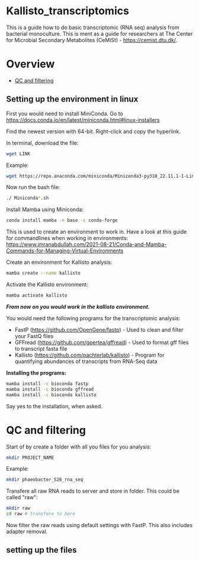 # Kallisto_transcriptomics
This is a guide how to do basic transcriptomic (RNA seq) analysis from bacterial monoculture. This is ment as a guide for researchers at The Center for Microbial Secondary Metabolites (CeMiSt) - https://cemist.dtu.dk/.   

# Overview

- [QC and filtering](#QC-and-filtering)

## Setting up the environment in linux

First you would need to install MiniConda. 
Go to https://docs.conda.io/en/latest/miniconda.html#linux-installers 

Find the newest version with 64-bit. Right-click and copy the hyperlink.

In terminal, download the file: 
```bash
wget LINK
```
Example: 
```bash
wget https://repo.anaconda.com/miniconda/Miniconda3-py310_22.11.1-1-Linux-x86_64.sh
```

Now run the bash file: 

```bash
./ Miniconda*.sh
```

Install Mamba using Miniconda:
```bash
conda install mamba -n base -c conda-forge
```
This is used to create an environment to work in. Have a look at this guide for commandlines when working in environments: 
https://www.imranabdullah.com/2021-08-21/Conda-and-Mamba-Commands-for-Managing-Virtual-Environments 

Create an environment for Kallisto analysis:
```bash
mamba create --name kallisto
```
Activate the Kallisto environment: 
```bash
mamba activate kallisto 
```
***From now on you would work in the kallisto environment.***

You would need the following programs for the transcriptomic analysis: 
- FastP (https://github.com/OpenGene/fastp) - Used to clean and filter your FastQ files 
- GFFread (https://github.com/gpertea/gffread) - Used to format gff files to transcript fasta file
- Kallisto (https://github.com/pachterlab/kallisto) - Program for quantifying abundances of transcripts from RNA-Seq data 

**Installing the programs:** 
```bash
mamba install -c bioconda fastp
mamba install -c bioconda gffread
mamba install -c bioconda kallisto
```
Say yes to the installation, when asked. 

# QC and filtering
Start of by create a folder with all you files for you analysis: 
```bash
mkdir PROJECT_NAME 
```
Example: 
```bash
mkdir phaeobacter_S26_rna_seq 
```
Transfere all raw RNA reads to server and store in folder. This could be called "raw": 
```bash
mkdir raw 
cd raw # transfere to here
```

Now filter the raw reads using default settings with FastP. This also includes adapter removal.  


## setting up the files
